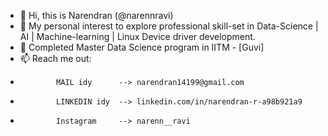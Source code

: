 - 👋 Hi, this is Narendran (@narennravi)
- 👀 My personal interest to explore professional skill-set in Data-Science | AI | Machine-learning | Linux Device driver development. 
- 🌱 Completed Master Data Science program in IITM - [Guvi]
- 📫 Reach me out:
-             MAIL idy      --> narendran14199@gmail.com
-             LINKEDIN idy  --> linkedin.com/in/narendran-r-a98b921a9
-             Instagram     --> narenn__ravi
                  
                  
<!---
narennravi/narennravi is a ✨ special ✨ repository because its `README.md` (this file) appears on your GitHub profile.
You can click the Preview link to take a look at your changes.
--->
